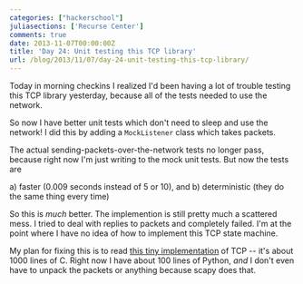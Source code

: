 ```yaml
---
categories: ["hackerschool"]
juliasections: ['Recurse Center']
comments: true
date: 2013-11-07T00:00:00Z
title: 'Day 24: Unit testing this TCP library'
url: /blog/2013/11/07/day-24-unit-testing-this-tcp-library/
---
```


Today in morning checkins I realized I'd been having a lot of trouble
testing this TCP library yesterday, because all of the tests needed to
use the network.

So now I have better unit tests which don't need to sleep and use the
network! I did this by adding a `MockListener` class which takes
packets.

The actual sending-packets-over-the-network tests no longer pass,
because right now I'm just writing to the mock unit tests. But now the
tests are 

a) faster (0.009 seconds instead of 5 or 10), and
b) deterministic (they do the same thing every time)

So this is *much* better. The implemention is still pretty much a
scattered mess. I tried to deal with replies to packets and completely
failed. I'm at the point where I have no idea of how to implement this
TCP state machine.

My plan for fixing this is to read [this tiny implementation](http://dunkels.com/adam/miniweb/)
of TCP -- it's about 1000 lines of C. Right now I have about 100 lines
of Python, *and* I don't even have to unpack the packets or anything
because scapy does that.
